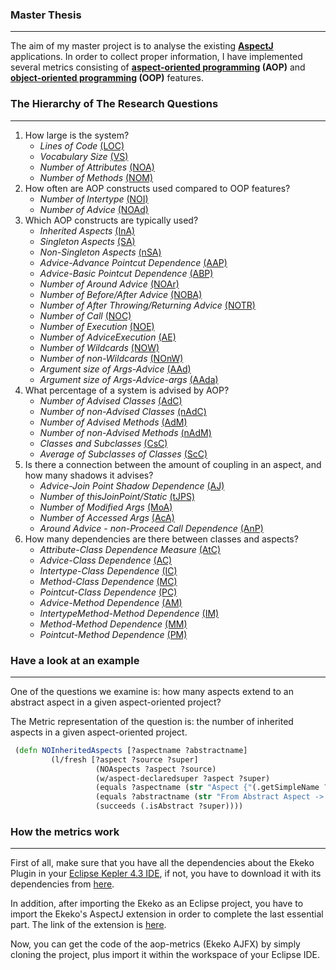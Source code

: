 ### Master Thesis
---

The aim of my master project is to analyse the existing **[AspectJ](http://eclipse.org/aspectj/)** applications. In order to collect proper information, I have implemented several metrics consisting of **[aspect-oriented programming](http://en.wikipedia.org/wiki/Aspect-oriented_programming) (AOP)** and **[object-oriented programming](http://en.wikipedia.org/wiki/Object-oriented_programming) (OOP)** features.

### The Hierarchy of The Research Questions 
---

1.	How large is the system?
	*	*Lines of Code* [(LOC)](https://github.com/ozlerhakan/aop-metrics-ekeko/blob/master/Ekeko%20AJFX/src/ekeko_ajfx/AOPMetrics.clj#L156)
	*	*Vocabulary Size* [(VS)](https://github.com/ozlerhakan/aop-metrics-ekeko/blob/master/Ekeko%20AJFX/src/ekeko_ajfx/AOPMetrics.clj#L191) 
	*	*Number of Attributes* [(NOA)](https://github.com/ozlerhakan/aop-metrics-ekeko/blob/master/Ekeko%20AJFX/src/ekeko_ajfx/AOPMetrics.clj#L201) 
	*	*Number of Methods* [(NOM)](https://github.com/ozlerhakan/aop-metrics-ekeko/blob/master/Ekeko%20AJFX/src/ekeko_ajfx/AOPMetrics.clj#L211)
2.	How often are AOP constructs used compared to OOP features?
	*	*Number of Intertype* [(NOI)](https://github.com/ozlerhakan/aop-metrics-ekeko/blob/master/Ekeko%20AJFX/src/ekeko_ajfx/AOPMetrics.clj#L238)
	*	*Number of Advice* [(NOAd)](https://github.com/ozlerhakan/aop-metrics-ekeko/blob/master/Ekeko%20AJFX/src/ekeko_ajfx/AOPMetrics.clj#L256)
3.	Which AOP constructs are typically used?
	*	*Inherited Aspects* [(InA)](https://github.com/ozlerhakan/aop-metrics-ekeko/blob/master/Ekeko%20AJFX/src/ekeko_ajfx/AOPMetrics.clj#L573)
	*	*Singleton Aspects* [(SA)](https://github.com/ozlerhakan/aop-metrics-ekeko/blob/master/Ekeko%20AJFX/src/ekeko_ajfx/AOPMetrics.clj#L580)
	*	*Non-Singleton Aspects* [(nSA)](https://github.com/ozlerhakan/aop-metrics-ekeko/blob/master/Ekeko%20AJFX/src/ekeko_ajfx/AOPMetrics.clj#L589)
	*	*Advice-Advance Pointcut Dependence* [(AAP)](https://github.com/ozlerhakan/aop-metrics-ekeko/blob/master/Ekeko%20AJFX/src/ekeko_ajfx/AOPMetrics.clj#L557)
	*	*Advice-Basic Pointcut Dependence* [(ABP)](https://github.com/ozlerhakan/aop-metrics-ekeko/blob/master/Ekeko%20AJFX/src/ekeko_ajfx/AOPMetrics.clj#L567)
	*	*Number of Around Advice* [(NOAr)](https://github.com/ozlerhakan/aop-metrics-ekeko/blob/master/Ekeko%20AJFX/src/ekeko_ajfx/AOPMetrics.clj#L733)
	*	*Number of Before/After Advice* [(NOBA)](https://github.com/ozlerhakan/aop-metrics-ekeko/blob/master/Ekeko%20AJFX/src/ekeko_ajfx/AOPMetrics.clj#L752)
	*	*Number of After Throwing/Returning Advice* [(NOTR)](https://github.com/ozlerhakan/aop-metrics-ekeko/blob/master/Ekeko%20AJFX/src/ekeko_ajfx/AOPMetrics.clj#L770)
	*	*Number of Call* [(NOC)](https://github.com/ozlerhakan/aop-metrics-ekeko/blob/master/Ekeko%20AJFX/src/ekeko_ajfx/AOPMetrics.clj#L893)
	*	*Number of Execution* [(NOE)](https://github.com/ozlerhakan/aop-metrics-ekeko/blob/master/Ekeko%20AJFX/src/ekeko_ajfx/AOPMetrics.clj#L900)
	*	*Number of AdviceExecution* [(AE)](https://github.com/ozlerhakan/aop-metrics-ekeko/blob/master/Ekeko%20AJFX/src/ekeko_ajfx/AOPMetrics.clj#L596)
	*	*Number of Wildcards* [(NOW)](https://github.com/ozlerhakan/aop-metrics-ekeko/blob/master/Ekeko%20AJFX/src/ekeko_ajfx/AOPMetrics.clj#L1128)
	*	*Number of non-Wildcards* [(NOnW)](https://github.com/ozlerhakan/aop-metrics-ekeko/blob/master/Ekeko%20AJFX/src/ekeko_ajfx/AOPMetrics.clj#L1140)
	*	*Argument size of Args-Advice* [(AAd)](https://github.com/ozlerhakan/aop-metrics-ekeko/blob/master/Ekeko%20AJFX/src/ekeko_ajfx/AOPMetrics.clj#L722)
	*	*Argument size of Args-Advice-args* [(AAda)](https://github.com/ozlerhakan/aop-metrics-ekeko/blob/master/Ekeko%20AJFX/src/ekeko_ajfx/AOPMetrics.clj#L727)
4.	What percentage of a system is advised by AOP?
	*	*Number of Advised Classes* [(AdC)](https://github.com/ozlerhakan/aop-metrics-ekeko/blob/master/Ekeko%20AJFX/src/ekeko_ajfx/AOPMetrics.clj#L851)
	*	*Number of non-Advised Classes* [(nAdC)](https://github.com/ozlerhakan/aop-metrics-ekeko/blob/master/Ekeko%20AJFX/src/ekeko_ajfx/AOPMetrics.clj#L922)
	*	*Number of Advised Methods* [(AdM)](https://github.com/ozlerhakan/aop-metrics-ekeko/blob/master/Ekeko%20AJFX/src/ekeko_ajfx/AOPMetrics.clj#L987)
	*   *Number of non-Advised Methods* [(nAdM)](https://github.com/ozlerhakan/aop-metrics-ekeko/blob/master/Ekeko%20AJFX/src/ekeko_ajfx/AOPMetrics.clj#L993)
	*	*Classes and Subclasses* [(CsC)](https://github.com/ozlerhakan/aop-metrics-ekeko/blob/master/Ekeko%20AJFX/src/ekeko_ajfx/AOPMetrics.clj#L1046)
	*	*Average of Subclasses of Classes* [(ScC)](https://github.com/ozlerhakan/aop-metrics-ekeko/blob/master/Ekeko%20AJFX/src/ekeko_ajfx/AOPMetrics.clj#L1076)
5.	Is there a connection between the amount of coupling in an aspect, and how many shadows it advises?
	*	*Advice-Join Point Shadow Dependence* [(AJ)](https://github.com/ozlerhakan/aop-metrics-ekeko/blob/master/Ekeko%20AJFX/src/ekeko_ajfx/AOPMetrics.clj#L655)
	*	*Number of thisJoinPoint/Static* [(tJPS)](https://github.com/ozlerhakan/aop-metrics-ekeko/blob/master/Ekeko%20AJFX/src/ekeko_ajfx/AOPMetrics.clj#L1154)
	*	*Number of Modified Args* [(MoA)](https://github.com/ozlerhakan/aop-metrics-ekeko/blob/master/Ekeko%20AJFX/src/ekeko_ajfx/AOPMetrics.clj#L1225)
	*	*Number of Accessed Args* [(AcA)](https://github.com/ozlerhakan/aop-metrics-ekeko/blob/master/Ekeko%20AJFX/src/ekeko_ajfx/AOPMetrics.clj#L1262)
	*	*Around Advice - non-Proceed Call Dependence* [(AnP)](https://github.com/ozlerhakan/aop-metrics-ekeko/blob/master/Ekeko%20AJFX/src/ekeko_ajfx/AOPMetrics.clj#L796)
6.	How many dependencies are there between classes and aspects?	
	*	*Attribute-Class Dependence Measure* [(AtC)](https://github.com/ozlerhakan/aop-metrics-ekeko/blob/master/Ekeko%20AJFX/src/ekeko_ajfx/AOPMetrics.clj#L366)
	*	*Advice-Class Dependence* [(AC)](https://github.com/ozlerhakan/aop-metrics-ekeko/blob/master/Ekeko%20AJFX/src/ekeko_ajfx/AOPMetrics.clj#L380)
	*	*Intertype-Class Dependence* [(IC)](https://github.com/ozlerhakan/aop-metrics-ekeko/blob/master/Ekeko%20AJFX/src/ekeko_ajfx/AOPMetrics.clj#L414)
	*	*Method-Class Dependence* [(MC)](https://github.com/ozlerhakan/aop-metrics-ekeko/blob/master/Ekeko%20AJFX/src/ekeko_ajfx/AOPMetrics.clj#L448)
	*	*Pointcut-Class Dependence* [(PC)](https://github.com/ozlerhakan/aop-metrics-ekeko/blob/master/Ekeko%20AJFX/src/ekeko_ajfx/AOPMetrics.clj#L481)
	*	*Advice-Method Dependence* [(AM)](https://github.com/ozlerhakan/aop-metrics-ekeko/blob/master/Ekeko%20AJFX/src/ekeko_ajfx/AOPMetrics.clj#L332) 
	*	*IntertypeMethod-Method Dependence* [(IM)](https://github.com/ozlerhakan/aop-metrics-ekeko/blob/master/Ekeko%20AJFX/src/ekeko_ajfx/AOPMetrics.clj#L340)
	*	*Method-Method Dependence* [(MM)](https://github.com/ozlerhakan/aop-metrics-ekeko/blob/master/Ekeko%20AJFX/src/ekeko_ajfx/AOPMetrics.clj#L356)
	*	*Pointcut-Method Dependence* [(PM)](https://github.com/ozlerhakan/aop-metrics-ekeko/blob/master/Ekeko%20AJFX/src/ekeko_ajfx/AOPMetrics.clj#L496) 


### Have a look at an example
---
One of the questions we examine is: how many aspects extend to an abstract aspect in a given aspect-oriented project?

The Metric representation of the question is: the number of inherited aspects in a given aspect-oriented project.

```Clojure
 (defn NOInheritedAspects [?aspectname ?abstractname]
         (l/fresh [?aspect ?source ?super]
                   (NOAspects ?aspect ?source)
                   (w/aspect-declaredsuper ?aspect ?super)
                   (equals ?aspectname (str "Aspect {"(.getSimpleName ?aspect)"}"))
                   (equals ?abstractname (str "From Abstract Aspect -> "(.getSimpleName ?super)))
                   (succeeds (.isAbstract ?super))))
```

### How the metrics work
---

First of all, make sure that you have all the dependencies about the Ekeko Plugin in your [Eclipse Kepler 4.3 IDE](http://www.eclipse.org/kepler), if not, you have to download it with its dependencies from [here](https://github.com/cderoove/damp.ekeko/wiki/Getting-Started-with-Ekeko). 

In addition, after importing the Ekeko as an Eclipse project, you have to import the Ekeko's AspectJ extension in order to complete the last essential part. The link of the extension is [here](https://github.com/cderoove/damp.ekeko.aspectj).

Now, you can get the code of the aop-metrics (Ekeko AJFX) by simply cloning the project, plus import it within the workspace of your Eclipse IDE.

